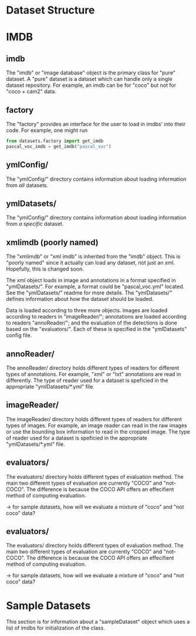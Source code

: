 # Dataset Structure

# IMDB

## imdb

The "imdb" or "image database" object is the primary class for "pure" dataset. A "pure" dataset is a dataset which can handle only a single dataset repository. For example, an imdb can be for "coco" but not for "coco + cam2" data.

## factory

The "factory" provides an interface for the user to load in imdbs' into their code. For example, one might run

```python
from datasets.factory import get_imdb
pascal_voc_imdb = get_imdb("pascal_voc")
```
## ymlConfig/

The "ymlConfig/" directory contains information about loading information from *all* datasets.

## ymlDatasets/

The "ymlConfig/" directory contains information about loading information from *a specific* dataset.

## xmlimdb (poorly named)

The "xmlimdb" or "xml imdb" is inherited from the "imdb" object. This is "poorly named" since it actually can load any dataset, not just an xml. Hopefully, this is changed soon.

The xml object loads in image and annotations in a format specified in "ymlDatasets/". For example, a format could be "pascal_voc.yml" located. See the "ymlDatasets/" readme for more details. The "ymlDatasets/" defines information about how the dataset should be loaded.


Data is loaded according to three more objects. Images are loaded according to readers in "imageReader/"; annotations are loaded according to readers "annoReader/"; and the evaluation of the detections is done based on the "evaluators/". Each of these is specified in the "ymlDatasets" config file.

## annoReader/

The annoReader/ directory holds different types of readers for different types of annotations. For example, "xml" or "txt" annotations are read in differently. The type of reader used for a dataset is speficied in the appropriate "ymlDatasets/*.yml" file.

## imageReader/

The imageReader/ directory holds different types of readers for different types of images. For example, an image reader can read in the raw images or use the bounding box information to read in the cropped image. The type of reader used for a dataset is speficied in the appropriate "ymlDatasets/*.yml" file.

## evaluators/

The evaluators/ directory holds different types of evaluation method. The main two different types of evaluation are currently "COCO" and "not-COCO". The difference is because the COCO API offers an effecifient method of computing evaluation.

-> for sample datasets, how will we evaluate a mixture of "coco" and "not coco" data?


## evaluators/

The evaluators/ directory holds different types of evaluation method. The main two different types of evaluation are currently "COCO" and "not-COCO". The difference is because the COCO API offers an effecifient method of computing evaluation.

-> for sample datasets, how will we evaluate a mixture of "coco" and "not coco" data?

# Sample Datasets

This section is for information about a "sampleDataset" object which uses a list of imdbs for initialization of the class.









